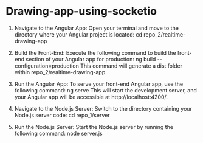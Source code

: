 # Drawing-app-using-socketio

1. Navigate to the Angular App:
Open your terminal and move to the directory where your Angular project is located:
cd repo_2/realtime-drawing-app
2. Build the Front-End:
   Execute the following command to build the front-end section of your Angular app for production:
   ng build --configuration=production
This command will generate a dist folder within repo_2/realtime-drawing-app.
3. Run the Angular App:
   To serve your front-end Angular app, use the following command:
   ng serve
This will start the development server, and your Angular app will be accessible at http://localhost:4200/.


4. Navigate to the Node.js Server:
   Switch to the directory containing your Node.js server code:
   cd repo_1/server
5. Run the Node.js Server:
   Start the Node.js server by running the following command:
   node server.js
